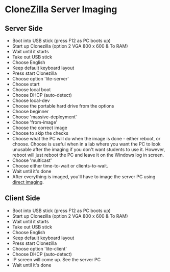 # CloneZilla Server Imaging

## Server Side
- Boot into USB stick (press F12 as PC boots up)
- Start up Clonezilla (option 2 VGA 800 x 600 & To RAM)
- Wait until it starts
- Take out USB stick
- Choose English
- Keep default keyboard layout
- Press start Clonezilla
- Choose option 'lite-server'
- Choose start
- Choose local boot
- Choose DHCP (auto-detect)
- Choose local-dev
- Choose the portable hard drive from the options
- Choose beginner
- Choose 'massive-deployment'
- Choose 'from-image'
- Choose the correct image
- Choose to skip the checks
- Choose what the PC will do when the image is done - either reboot, or choose.
  Choose is useful when in a lab where you want the PC to look unusable after the imaging if you don't want students to use it.
  However, reboot will just reboot the PC and leave it on the Windows log in screen.
- Choose 'multicast'
- Choose either time-to-wait or clients-to-wait. 
- Wait until it's done
- After everything is imaged, you'll have to image the server PC using [direct imaging](CloneZilla-Direct-Imaging.md).

## Client Side
- Boot into USB stick (press F12 as PC boots up)
- Start up Clonezilla (option 2 VGA 800 x 600 & To RAM)
- Wait until it starts
- Take out USB stick
- Choose English
- Keep default keyboard layout
- Press start Clonezilla
- Choose option 'lite-client'
- Choose DHCP (auto-detect)
- IP screen will come up. See the server PC 
- Wait until it's done